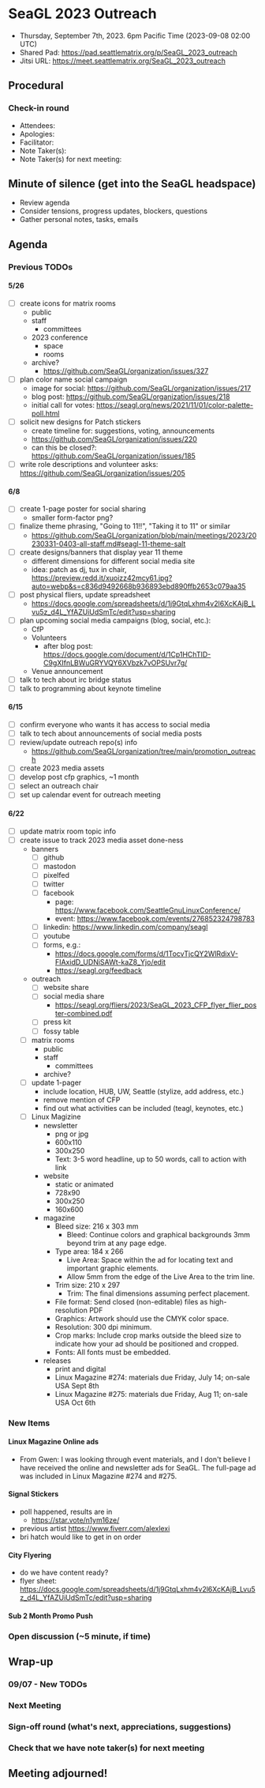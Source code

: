 <!-- See end of pad for meeting best-practices and discussion mechanisms -->
<!-- REMINDER: Meeting notes are public _by default_. Please err on the side of not including personal info or sensitive topics, including any mention of health or childcare issues, job searches that are underway, contacts for fundraising, etc. -->

# SeaGL 2023 Outreach
- Thursday, September 7th, 2023. 6pm Pacific Time (2023-09-08 02:00 UTC)
- Shared Pad: https://pad.seattlematrix.org/p/SeaGL_2023_outreach
- Jitsi URL: https://meet.seattlematrix.org/SeaGL_2023_outreach

## Procedural
### Check-in round
- Attendees: 
- Apologies: 
- Facilitator: 
- Note Taker(s): 
- Note Taker(s) for next meeting: 

## Minute of silence (get into the SeaGL headspace)
- Review agenda
- Consider tensions, progress updates, blockers, questions
- Gather personal notes, tasks, emails


<!-- REMINDER: Meeting notes are public _by default_. Please err on the side of not including personal info or sensitive topics, including any mention of health or childcare issues, job searches that are underway, contacts for fundraising, etc. -->

## Agenda

### Previous TODOs
#### 5/26
- [ ] create icons for matrix rooms
  - public
  - staff
    - committees
  - 2023 conference
    - space
    - rooms
  - archive?
    - https://github.com/SeaGL/organization/issues/327
- [ ] plan color name social campaign
  - image for social: https://github.com/SeaGL/organization/issues/217
  - blog post: https://github.com/SeaGL/organization/issues/218
  - initial call for votes: https://seagl.org/news/2021/11/01/color-palette-poll.html
- [ ] solicit new designs for Patch stickers
  - create timeline for: suggestions, voting, announcements
  - https://github.com/SeaGL/organization/issues/220
  - can this be closed?: https://github.com/SeaGL/organization/issues/185
- [ ] write role descriptions and volunteer asks: https://github.com/SeaGL/organization/issues/205

#### 6/8
- [ ] create 1-page poster for social sharing
  - smaller form-factor png?
- [ ] finalize theme phrasing, "Going to 11!!", "Taking it to 11" or similar
    - https://github.com/SeaGL/organization/blob/main/meetings/2023/20230331-0403-all-staff.md#seagl-11-theme-salt
- [ ] create designs/banners that display year 11 theme
  - different dimensions for different social media site
  - idea: patch as dj, tux in chair, https://preview.redd.it/xuoizz42mcy61.jpg?auto=webp&s=c836d9492668b936893ebd890ffb2653c079aa35
- [ ] post physical fliers, update spreadsheet
  - https://docs.google.com/spreadsheets/d/1j9GtqLxhm4v2l6XcKAjB_Lvu5z_d4L_YfAZUiUdSmTc/edit?usp=sharing
- [ ] plan upcoming social media campaigns (blog, social, etc.):
  - CfP
  - Volunteers
    - after blog post: https://docs.google.com/document/d/1Cp1HChTID-C9gXIfnLBWuGRYVQY6XVbzk7vOPSUvr7g/
  - Venue announcement
- [ ] talk to tech about irc bridge status
- [ ] talk to programming about keynote timeline

#### 6/15
- [ ] confirm everyone who wants it has access to social media
- [ ] talk to tech about announcements of social media posts
- [ ] review/update outreach repo(s) info
  - https://github.com/SeaGL/organization/tree/main/promotion_outreach
- [ ] create 2023 media assets
- [ ] develop post cfp graphics, ~1 month
- [ ] select an outreach chair
- [ ] set up calendar event for outreach meeting

#### 6/22
- [ ] update matrix room topic info
- [ ] create issue to track 2023 media asset done-ness
  - banners
    - [ ] github
    - [ ] mastodon
    - [ ] pixelfed
    - [ ] twitter
    - [ ] facebook
      - page: https://www.facebook.com/SeattleGnuLinuxConference/
      - event: https://www.facebook.com/events/276852324798783
    - [ ] linkedin: https://www.linkedin.com/company/seagl
    - [ ] youtube
    - [ ] forms, e.g.:
      - https://docs.google.com/forms/d/1TocvTjcQY2WlRdixV-FIAxidD_UDNiSAWt-kaZ8_Yjo/edit
      - https://seagl.org/feedback
  - outreach
    - [ ] website share
    - [ ] social media share
      - https://seagl.org/fliers/2023/SeaGL_2023_CFP_flyer_flier_poster-combined.pdf
    - [ ] press kit
    - [ ] fossy table
  - [ ] matrix rooms
    - public
    - staff
      - committees
    - archive?
  - [ ] update 1-pager
    - include location, HUB, UW, Seattle (stylize, add address, etc.)
    - remove mention of CFP
    - find out what activities can be included (teagl, keynotes, etc.)
  - [ ] Linux Magizine
    - newsletter
      - png or jpg
      - 600x110
      - 300x250
      - Text: 3-5 word headline, up to 50 words, call to action with link
    - website
      - static or animated
      - 728x90
      - 300x250
      - 160x600
    - magazine
      - Bleed size: 216 x 303 mm
        - Bleed: Continue colors and graphical backgrounds 3mm beyond trim at any page edge.
      - Type area: 184 x 266
        - Live Area: Space within the ad for locating text and important graphic elements.
        - Allow 5mm from the edge of the Live Area to the trim line.
      - Trim size: 210 x 297
        - Trim: The final dimensions assuming perfect placement.
      - File format: Send closed (non-editable) files as high-resolution PDF
      - Graphics: Artwork should use the CMYK color space.
      - Resolution: 300 dpi minimum.
      - Crop marks: Include crop marks outside the bleed size to indicate how your ad should be positioned and cropped.
      - Fonts: All fonts must be embedded.
    - releases
      - print and digital
      - Linux Magazine #274: materials due Friday, July 14; on-sale USA Sept 8th
      - Linux Magazine #275: materials due Friday, Aug 11; on-sale USA Oct 6th


### New Items
<!--
#### TOPIC TITLE (PERSON)
-->

#### Linux Magazine Online ads
- From Gwen: I was looking through event materials, and I don't believe I have received the online and newsletter ads for SeaGL. The full-page ad was included in Linux Magazine #274 and #275.

#### Signal Stickers
- poll happened, results are in
  - https://star.vote/n1ym16ze/
- previous artist https://www.fiverr.com/alexlexi
- bri hatch would like to get in on order

#### City Flyering
- do we have content ready?
- flyer sheet: https://docs.google.com/spreadsheets/d/1j9GtqLxhm4v2l6XcKAjB_Lvu5z_d4L_YfAZUiUdSmTc/edit?usp=sharing 

#### Sub 2 Month Promo Push


### Open discussion (~5 minute, if time)


## Wrap-up
### 09/07 - New TODOs


### Next Meeting


### Sign-off round (what's next, appreciations, suggestions)
<!--
Copy attendees list from above and format as:
- NAME: sign-off
-->


### Check that we have note taker(s) for next meeting

## Meeting adjourned!

<!-- Post meeting process:
1. clean up meeting notes from pad
2. upload notes to GitHub
3. change dates and links
4. clear finished previous TODOs
5. clear new items section
6. move new TODOs to previous section
7. clear sign-off round
-->

<!--
## Meeting best-practices and discussion mechanisms
- Review previous meeting notes especially when absent!
- During meeting, use chat in etherpad (and add your name).

### Etherpad usage
- Use chat in etherpad (usually on right side), add your name and set a distinct color
- Audio notifications on Firefox via https://addons.mozilla.org/en-US/firefox/addon/notification-sound/
- You can hide popups with these ad blocker cosmetic filters (e.g. via uBlock Origin):  pad.sfconservancy.org##.popup:has-text(Email subscription)  pad.sfconservancy.org##.popup:has-text(/Delay before deletion.*\d{2}[\d.]* days/)
- You can widen the chat pane with these user styles (e.g. via Stylus):  #editorcontainerbox .sticky-container { width: 50ch; }
- Bookmarklet to make the chat bar wider. Select the whole line below starting with "javascript:" and drag to bookmarks bar. Adjust the width in pixels by changing "280".  javascript:(function () { const width='280'; const box = document.querySelector('div#chatbox'); if (box) { box.style.cssText=box.style.cssText+' width: '+width+'px !important;'; } const pad = document.querySelector('iframe').contentWindow.document.querySelector('iframe').contentWindow.document.querySelector('body#innerdocbody.innerdocbody'); if (pad) { pad.style.width=(document.body.clientWidth-width-50)+"px"; } })();

### Notetaking
- "???" means that something was missed in the notes, please assist capturing what was said
- aim for shorthand / summary / key points (not transcript)

### Agenda topics
- Each topic facilitated by topic lead with main facilitator help
- For topics that are not committee specific, add to Current or Late section and specify your name
- As needed, ping folks on IRC, email, or elsewhere to read over items in advance, ideally before the day of the meeting

### Timeboxing
- timebox each topic, rounded to nearest 5min., settled during agenda confirmation
- at topic beginning, convert the :mm to expected end time
- at timebox end, "thumb polls" may add 5 minutes at a time
- hand symbols
  - "^" approve, extend the timebox
  - "v" disagree, move onto the next topic
  - "." neutral

### Discussion mechanisms
- open discussion
- call for a round ("pass the mic" style, facilitator makes sure no one is skipped)
- hand symbol queuing
  - "o/" or "/" means you have something to say and puts you in the queue
  - "c/" or "?" means you have a clarifying question and jumps you to the top of the queue
  - "d" means thumbs up, encouragement, agreement, etc.
  -  ">" means you understand someone's point and want them to move on
  - "d>" means you feel the agenda item discussion is complete

-->

